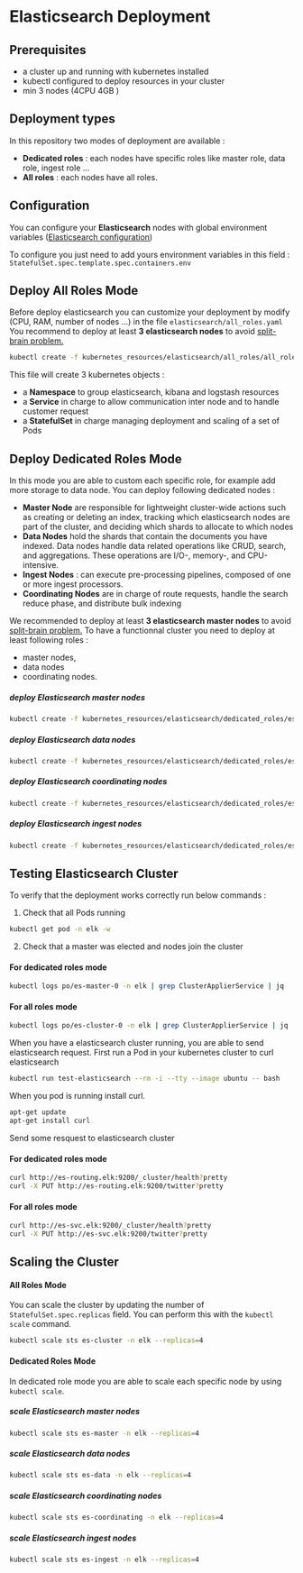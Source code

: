 ﻿# Elasticsearch Deployment

##  Prerequisites
- a cluster up and running with kubernetes installed
-  kubectl configured to deploy resources in your cluster
- min 3 nodes (4CPU 4GB )

##  Deployment types
In this repository two modes of deployment are available :
 - **Dedicated roles** : each nodes have specific roles like master role, data role, ingest role ...
 - **All roles** :  each nodes have all roles.
 
## Configuration 
You can configure your **Elasticsearch** nodes with global environment variables ([Elasticsearch configuration](https://www.elastic.co/guide/en/elasticsearch/reference/current/settings.html))

To configure you just need to add yours environment variables in this field : `StatefulSet.spec.template.spec.containers.env`

##  Deploy  All Roles Mode
Before deploy elasticsearch you can customize your deployment by modify (CPU, RAM, number of nodes ...) in the file ``elasticsearch/all_roles.yaml``
You recommend to deploy at least **3 elasticsearch nodes** to avoid [split-brain problem.](https://blog.trifork.com/2013/10/24/how-to-avoid-the-split-brain-problem-in-elasticsearch/)

```sh
kubectl create -f kubernetes_resources/elasticsearch/all_roles/all_roles.yaml
```
This file will create 3 kubernetes objects :
- a **Namespace** to group elasticsearch, kibana and logstash resources
- a **Service** in charge to allow communication inter node and to handle customer request
- a **StatefulSet** in charge managing deployment and scaling of a set of Pods


##  Deploy  Dedicated Roles Mode
In this mode you are able to custom each specific role, for example add more storage to data node.
You can deploy following dedicated nodes : 
- **Master Node** are responsible for lightweight cluster-wide actions such as creating or deleting an index, tracking which elasticsearch nodes are part of the cluster, and deciding which shards to allocate to which nodes
- **Data Nodes** hold the shards that contain the documents you have indexed. Data nodes handle data related operations like CRUD, search, and aggregations. These operations are I/O-, memory-, and CPU-intensive.
- **Ingest Nodes** : can execute pre-processing pipelines, composed of one or more ingest processors.
- **Coordinating Nodes** are in charge of route requests, handle the search reduce phase, and distribute bulk indexing

We recommended to deploy at least **3 elasticsearch master nodes** to avoid [split-brain problem.](https://blog.trifork.com/2013/10/24/how-to-avoid-the-split-brain-problem-in-elasticsearch/)
To have a functionnal cluster you need to deploy at least following roles :
- master nodes,
-  data nodes
-  coordinating nodes.

##### deploy  Elasticsearch master nodes 
```sh
kubectl create -f kubernetes_resources/elasticsearch/dedicated_roles/es_master.yaml
```
##### deploy  Elasticsearch data nodes 
```sh
kubectl create -f kubernetes_resources/elasticsearch/dedicated_roles/es_data.yaml
```
##### deploy  Elasticsearch coordinating nodes 
```sh
kubectl create -f kubernetes_resources/elasticsearch/dedicated_roles/es_coordinating.yaml
```
##### deploy  Elasticsearch ingest nodes 
```sh
kubectl create -f kubernetes_resources/elasticsearch/dedicated_roles/es_ingest.yaml
```

## Testing Elasticsearch Cluster

To verify that the deployment works correctly run below commands :
1.  Check that all Pods running
```sh
kubectl get pod -n elk -w
```
2.  Check that a master was elected and nodes join the  cluster
#### For dedicated roles mode
```sh
kubectl logs po/es-master-0 -n elk | grep ClusterApplierService | jq
```
#### For all roles mode
```sh
kubectl logs po/es-cluster-0 -n elk | grep ClusterApplierService | jq
```

When you have a elasticsearch cluster running, you are able to send elasticsearch request.
First run a Pod in your kubernetes cluster to curl elasticsearch
```sh
kubectl run test-elasticsearch --rm -i --tty --image ubuntu -- bash
```
When you pod is running install curl.

```sh
apt-get update
apt-get install curl
```
Send some resquest to elasticsearch cluster

#### For dedicated roles mode
```sh
curl http://es-routing.elk:9200/_cluster/health?pretty
curl -X PUT http://es-routing.elk:9200/twitter?pretty
```
#### For all roles mode
```sh
curl http://es-svc.elk:9200/_cluster/health?pretty
curl -X PUT http://es-svc.elk:9200/twitter?pretty
```


## Scaling the Cluster

#### All Roles Mode
You can scale the cluster by updating the number of `StatefulSet.spec.replicas` field. You can perform this with the `kubectl scale` command.

```sh
kubectl scale sts es-cluster -n elk --replicas=4
```

#### Dedicated Roles Mode
In dedicated role mode you are able to scale each specific node by using `kubectl scale`.

##### scale  Elasticsearch master nodes 
```sh
kubectl scale sts es-master -n elk --replicas=4
```
##### scale  Elasticsearch data nodes 
```sh
kubectl scale sts es-data -n elk --replicas=4
```
##### scale  Elasticsearch coordinating nodes 
```sh
kubectl scale sts es-coordinating -n elk --replicas=4
```
##### scale  Elasticsearch ingest nodes 
```sh
kubectl scale sts es-ingest -n elk --replicas=4
```


